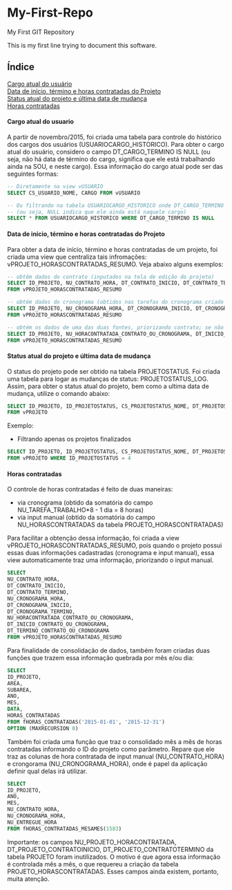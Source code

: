 # My-First-Repo
My First GIT Repository

This is my first line trying to document this software.

## Índice

[Cargo atual do usuário](https://github.com/pradella/My-First-Repo#cargo-atual-do-usuario)  
[Data de início, término e horas contratadas do Projeto](https://github.com/pradella/My-First-Repo#data-de-início-término-e-horas-contratadas-do-projeto)  
[Status atual do projeto e última data de mudança](https://github.com/pradella/My-First-Repo#status-atual-do-projeto-e-última-data-de-mudança)  
[Horas contratadas](https://github.com/pradella/My-First-Repo/#horas-contratadas)  

#### Cargo atual do usuario

A partir de novembro/2015, foi criada uma tabela para controle do histórico dos cargos dos usuários (USUARIOCARGO_HISTORICO). Para obter o cargo atual do usuário, considero o campo DT_CARGO_TERMINO IS NULL (ou seja, não há data de término do cargo, significa que ele está trabalhando ainda na SOU, e neste cargo). Essa informação do cargo atual pode ser das seguintes formas:

```sql
-- Diretamente na view vUSUARIO
SELECT CS_USUARIO_NOME, CARGO FROM vUSUARIO
```

```sql
-- Ou filtrando na tabela USUARIOCARGO_HISTORICO onde DT_CARGO_TERMINO IS NULL
-- (ou seja, NULL indica que ele ainda está naquele cargo)
SELECT * FROM USUARIOCARGO_HISTORICO WHERE DT_CARGO_TERMINO IS NULL
```


#### Data de início, término e horas contratadas do Projeto

Para obter a data de início, término e horas contratadas de um projeto, foi criada uma view que centraliza tais infromações: vPROJETO_HORASCONTRATADAS_RESUMO. Veja abaixo alguns exemplos:

```sql
-- obtém dados do contrato (inputados na tela de edição do projeto)
SELECT ID_PROJETO, NU_CONTRATO_HORA, DT_CONTRATO_INICIO, DT_CONTRATO_TERMINO
FROM vPROJETO_HORASCONTRATADAS_RESUMO

-- obtém dados do cronograma (obtidos nas tarefas do cronograma criado para o projeto)
SELECT ID_PROJETO, NU_CRONOGRAMA_HORA, DT_CRONOGRAMA_INICIO, DT_CRONOGRAMA_TERMINO
FROM vPROJETO_HORASCONTRATADAS_RESUMO

-- obtém os dados de uma das duas fontes, priorizando contrato; se não achar, pega do cronograma
SELECT ID_PROJETO, NU_HORACONTRATADA_CONTRATO_OU_CRONOGRAMA, DT_INICIO_CONTRATO_OU_CRONOGRAMA, DT_TERMINO_CONTRATO_OU_CRONOGRAMA
FROM vPROJETO_HORASCONTRATADAS_RESUMO
```


#### Status atual do projeto e última data de mudança

O status do projeto pode ser obtido na tabela PROJETOSTATUS.
Foi criada uma tabela para logar as mudanças de status: PROJETOSTATUS_LOG.
Assim, para obter o status atual do projeto, bem como a ultima data de mudança, utilize o comando abaixo:

```sql
SELECT ID_PROJETO, ID_PROJETOSTATUS, CS_PROJETOSTATUS_NOME, DT_PROJETOSTATUS_CHANGED, DT_PROJETOSTATUS_CHANGED_DAYSAGO
FROM vPROJETO
```

Exemplo: 
- Filtrando apenas os projetos finalizados
```sql
SELECT ID_PROJETO, ID_PROJETOSTATUS, CS_PROJETOSTATUS_NOME, DT_PROJETOSTATUS_CHANGED, DT_PROJETOSTATUS_CHANGED_DAYSAGO 
FROM vPROJETO WHERE ID_PROJETOSTATUS = 4
```


#### Horas contratadas

O controle de horas contratadas é feito de duas maneiras:
- via cronograma (obtido da somatória do campo NU_TAREFA_TRABALHO*8 - 1 dia = 8 horas)
- via input manual (obtido da somatória do campo NU_HORASCONTRATADAS da tabela PROJETO_HORASCONTRATADAS)

Para facilitar a obtenção dessa informação, foi criada a view vPROJETO_HORASCONTRATADAS_RESUMO, pois quando o projeto possui essas duas informações cadastradas (cronograma e input manual), essa view automaticamente traz uma informação, priorizando o input manual. 

```sql
SELECT
NU_CONTRATO_HORA,
DT_CONTRATO_INICIO,
DT_CONTRATO_TERMINO, 
NU_CRONOGRAMA_HORA,
DT_CRONOGRAMA_INICIO,
DT_CRONOGRAMA_TERMINO,
NU_HORACONTRATADA_CONTRATO_OU_CRONOGRAMA,
DT_INICIO_CONTRATO_OU_CRONOGRAMA,
DT_TERMINO_CONTRATO_OU_CRONOGRAMA
FROM vPROJETO_HORASCONTRATADAS_RESUMO
```

Para finalidade de consolidação de dados, também foram criadas duas funções que trazem essa informação quebrada por mês e/ou dia:

```sql
SELECT 
ID_PROJETO, 
AREA, 
SUBAREA, 
ANO, 
MES, 
DATA, 
HORAS_CONTRATADAS 
FROM fHORAS_CONTRATADAS('2015-01-01', '2015-12-31') 
OPTION (MAXRECURSION 0)
```

Também foi criada uma função que traz o consolidado mês a mês de horas contratadas informando o ID do projeto como parâmetro. Repare que ele traz as colunas de hora contratada de input manual (NU_CONTRATO_HORA) e crongorama (NU_CRONOGRAMA_HORA), onde é papel da aplicação definir qual delas irá utilizar.

```sql
SELECT 
ID_PROJETO, 
ANO, 
MES, 
NU_CONTRATO_HORA, 
NU_CRONOGRAMA_HORA, 
NU_ENTREGUE_HORA 
FROM fHORAS_CONTRATADAS_MESAMES(1583) 
```

Importante: os campos NU_PROJETO_HORACONTRATADA, DT_PROJETO_CONTRATOINICIO, DT_PROJETO_CONTRATOTERMINO da tabela PROJETO foram inutilizados. O motivo é que agora essa informação é controlada mês a mês, o que requereu a criação da tabela PROJETO_HORASCONTRATADAS. Esses campos ainda existem, portanto, muita atenção.
